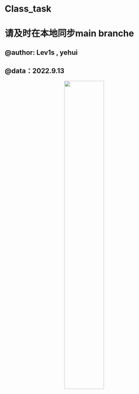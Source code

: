 # Class_task
# **请及时在本地同步main branche**
## @author: **Lev1s** , **yehui**
## @data：2022.9.13
<div align='center'>
<img src="https://assets-cdn.jable.tv/contents/videos_screenshots/26000/26822/320x180/1.jpg" width="50%" >
 </div>
